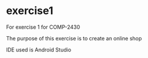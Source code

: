 # exercise1
For exercise 1 for COMP-2430

The purpose of this exercise is to create an online shop

IDE used is Android Studio

